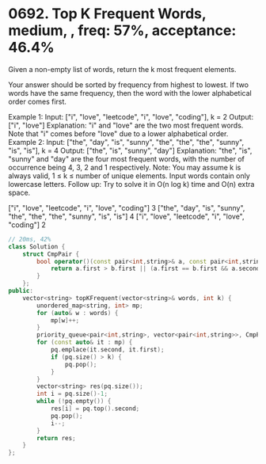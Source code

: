 # 0692. Top K Frequent Words, medium, , freq: 57%, acceptance: 46.4%

Given a non-empty list of words, return the k most frequent elements.

Your answer should be sorted by frequency from highest to lowest. If two words have the same frequency, then the word with the lower alphabetical order comes first.

Example 1:
Input: ["i", "love", "leetcode", "i", "love", "coding"], k = 2
Output: ["i", "love"]
Explanation: "i" and "love" are the two most frequent words.
    Note that "i" comes before "love" due to a lower alphabetical order.
Example 2:
Input: ["the", "day", "is", "sunny", "the", "the", "the", "sunny", "is", "is"], k = 4
Output: ["the", "is", "sunny", "day"]
Explanation: "the", "is", "sunny" and "day" are the four most frequent words,
    with the number of occurrence being 4, 3, 2 and 1 respectively.
Note:
You may assume k is always valid, 1 ≤ k ≤ number of unique elements.
Input words contain only lowercase letters.
Follow up:
Try to solve it in O(n log k) time and O(n) extra space.

["i", "love", "leetcode", "i", "love", "coding"]
3
["the", "day", "is", "sunny", "the", "the", "the", "sunny", "is", "is"]
4
["i", "love", "leetcode", "i", "love", "coding"]
2
```c++
// 20ms, 42%
class Solution {
    struct CmpPair {
        bool operator()(const pair<int,string>& a, const pair<int,string>& b) {
            return a.first > b.first || (a.first == b.first && a.second < b.second);
        }
    };
public:
    vector<string> topKFrequent(vector<string>& words, int k) {
        unordered_map<string, int> mp;
        for (auto& w : words) {
            mp[w]++;
        }
        priority_queue<pair<int,string>, vector<pair<int,string>>, CmpPair> pq;
        for (const auto& it : mp) {
            pq.emplace(it.second, it.first);
            if (pq.size() > k) {
                pq.pop();
            }
        }
        vector<string> res(pq.size());
        int i = pq.size()-1;
        while (!pq.empty()) {
            res[i] = pq.top().second;
            pq.pop();
            i--;
        }
        return res;
    }
};
```
